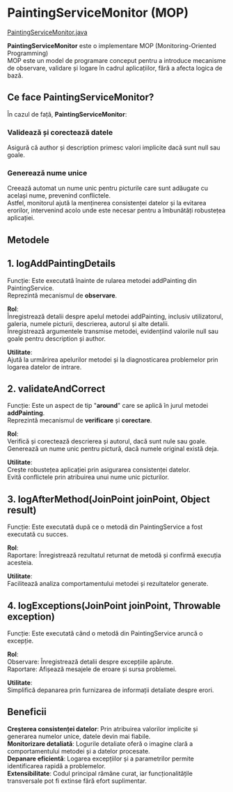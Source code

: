 # PaintingServiceMonitor (MOP)

[PaintingServiceMonitor.java](../FillTheVoid/src/main/java/com/taip/FillTheVoid/painting/PaintingServiceMonitor.java)

**PaintingServiceMonitor** este o implementare MOP (Monitoring-Oriented Programming) \
MOP este un model de programare conceput pentru a introduce mecanisme de observare, validare și logare în cadrul aplicațiilor, fără a afecta logica de bază.

## Ce face PaintingServiceMonitor?
În cazul de față, **PaintingServiceMonitor**:

### Validează și corectează datele
Asigură că author și description primesc valori implicite dacă sunt null sau goale. 
### Generează nume unice
Creează automat un nume unic pentru picturile care sunt adăugate cu același nume, prevenind conflictele. \
Astfel, monitorul ajută la menținerea consistenței datelor și la evitarea erorilor, intervenind acolo unde este necesar pentru a îmbunătăți robustețea aplicației.

## Metodele

## **1. logAddPaintingDetails** 

Funcție: Este executată înainte de rularea metodei addPainting din PaintingService. \
Reprezintă mecanismul de **observare**.

**Rol**: \
Înregistrează detalii despre apelul metodei addPainting, inclusiv utilizatorul, galeria, numele picturii, descrierea, autorul și alte detalii. \
Înregistrează argumentele transmise metodei, evidențiind valorile null sau goale pentru description și author. 

**Utilitate**: \
Ajută la urmărirea apelurilor metodei și la diagnosticarea problemelor prin logarea datelor de intrare.

## **2. validateAndCorrect**

Funcție: Este un aspect de tip "**around**" care se aplică în jurul metodei **addPainting**. \
Reprezintă mecanismul de **verificare** și **corectare**.

**Rol**: \
Verifică și corectează descrierea și autorul, dacă sunt nule sau goale. \
Generează un nume unic pentru pictură, dacă numele original există deja. 

**Utilitate**: \
Crește robustețea aplicației prin asigurarea consistenței datelor. \
Evită conflictele prin atribuirea unui nume unic picturilor.

## **3. logAfterMethod(JoinPoint joinPoint, Object result)**
Funcție: Este executată după ce o metodă din PaintingService a fost executată cu succes.

**Rol**: \
Raportare: Înregistrează rezultatul returnat de metodă și confirmă execuția acesteia. 

**Utilitate**: \
Facilitează analiza comportamentului metodei și rezultatelor generate.

## **4. logExceptions(JoinPoint joinPoint, Throwable exception)**
Funcție: Este executată când o metodă din PaintingService aruncă o excepție.

**Rol**: \
Observare: Înregistrează detalii despre excepțiile apărute. \
Raportare: Afișează mesajele de eroare și sursa problemei.

**Utilitate**: \
Simplifică depanarea prin furnizarea de informații detaliate despre erori.

## Beneficii
**Creșterea consistenței datelor**: Prin atribuirea valorilor implicite și generarea numelor unice, datele devin mai fiabile. \
**Monitorizare detaliată**: Logurile detaliate oferă o imagine clară a comportamentului metodei și a datelor procesate. \
**Depanare eficientă**: Logarea excepțiilor și a parametrilor permite identificarea rapidă a problemelor. \
**Extensibilitate**: Codul principal rămâne curat, iar funcționalitățile transversale pot fi extinse fără efort suplimentar. 







